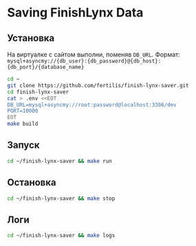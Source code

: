 # Saving FinishLynx Data


## Установка

На виртуалке с сайтом выполни, поменяв `DB_URL`.
Формат: `mysql+asyncmy://{db_user}:{db_password}@{db_host}:{db_port}/{database_name}`

```bash
cd ~
git clone https://github.com/fertilis/finish-lynx-saver.git
cd finish-lynx-saver
cat > .env <<EOT
DB_URL=mysql+asyncmy://root:password@localhost:3306/dev
PORT=10000
EOT
make build
```

## Запуск

```bash
cd ~/finish-lynx-saver && make run
```


## Остановка

```bash
cd ~/finish-lynx-saver && make stop
```

## Логи

```bash
cd ~/finish-lynx-saver && make logs
```
